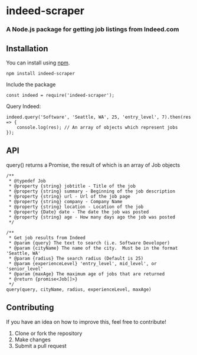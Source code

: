 # indeed-scraper
### A Node.js package for getting job listings from Indeed.com

## Installation

You can install using [npm](https://www.npmjs.com/package/indeed-scraper).
```
npm install indeed-scraper
```
Include the package
```
const indeed = require('indeed-scraper');
```
Query Indeed:
```
indeed.query('Software', 'Seattle, WA', 25, 'entry_level', 7).then(res => {
	console.log(res); // An array of objects which represent jobs
});
```

## API
query() returns a Promise, the result of which is an array of Job objects
```
/**
 * @typedef Job
 * @property {string} jobtitle - Title of the job
 * @property {string} summary - Beginning of the job description
 * @property {string} url - Url of the job page
 * @property {string} company - Company Name
 * @property {string} location - Location of the job
 * @property {Date} date - The date the job was posted
 * @property {string} age - How many days ago the job was posted
 */

/**
 * Get job results from Indeed
 * @param {query} The text to search (i.e. Software Developer)
 * @param {cityName} The name of the city.  Must be in the format 'Seattle, WA'
 * @param {radius} The search radius (Default is 25)
 * @param {experienceLevel} 'entry_level', mid_level', or 'senior_level'
 * @param {maxAge} The maximum age of jobs that are returned
 * @return {promise<Job[]>}  
 */
query(query, cityName, radius, experienceLevel, maxAge)
```

## Contributing
If you have an idea on how to improve this, feel free to contribute!

1. Clone or fork the repository
2. Make changes
3. Submit a pull request
